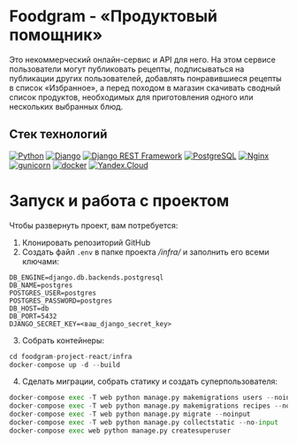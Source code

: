 # Foodgram - «Продуктовый помощник»

Это некоммерческий онлайн-сервис и API для него. На этом сервисе пользователи могут публиковать рецепты, подписываться на публикации других пользователей, добавлять понравившиеся рецепты в список «Избранное», а перед походом в магазин скачивать сводный список продуктов, необходимых для приготовления одного или нескольких выбранных блюд.

## Стек технологий

[![Python](https://img.shields.io/badge/-Python-464646?style=flat-square&logo=Python)](https://www.python.org/)
[![Django](https://img.shields.io/badge/-Django-464646?style=flat-square&logo=Django)](https://www.djangoproject.com/)
[![Django REST Framework](https://img.shields.io/badge/-Django%20REST%20Framework-464646?style=flat-square&logo=Django%20REST%20Framework)](https://www.django-rest-framework.org/)
[![PostgreSQL](https://img.shields.io/badge/-PostgreSQL-464646?style=flat-square&logo=PostgreSQL)](https://www.postgresql.org/)
[![Nginx](https://img.shields.io/badge/-NGINX-464646?style=flat-square&logo=NGINX)](https://nginx.org/ru/)
[![gunicorn](https://img.shields.io/badge/-gunicorn-464646?style=flat-square&logo=gunicorn)](https://gunicorn.org/)
[![docker](https://img.shields.io/badge/-Docker-464646?style=flat-square&logo=docker)](https://www.docker.com/)
[![Yandex.Cloud](https://img.shields.io/badge/-Yandex.Cloud-464646?style=flat-square&logo=Yandex.Cloud)](https://cloud.yandex.ru/)


# Запуск и работа с проектом
Чтобы развернуть проект, вам потребуется:
1) Клонировать репозиторий GitHub
2) Создать файл ```.env``` в папке проекта _/infra/_ и заполнить его всеми ключами:
```
DB_ENGINE=django.db.backends.postgresql
DB_NAME=postgres
POSTGRES_USER=postgres
POSTGRES_PASSWORD=postgres
DB_HOST=db
DB_PORT=5432
DJANGO_SECRET_KEY=<ваш_django_secret_key>
```
3) Собрать контейнеры:
```python
cd foodgram-project-react/infra
docker-compose up -d --build
```
4) Сделать миграции, собрать статику и создать суперпользователя:
```python
docker-compose exec -T web python manage.py makemigrations users --noinput
docker-compose exec -T web python manage.py makemigrations recipes --noinput
docker-compose exec -T web python manage.py migrate --noinput
docker-compose exec -T web python manage.py collectstatic --no-input
docker-compose exec web python manage.py createsuperuser
```
